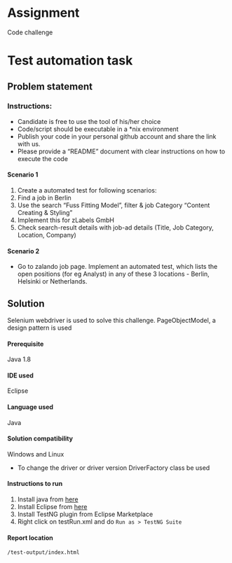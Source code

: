 # Assignment
Code challenge

# Test automation task

## Problem statement

### Instructions:
* Candidate is free to use the tool of his/her choice
* Code/script should be executable in a *nix environment
* Publish your code in your personal github account and share the link with us. 
* Please provide a “README” document  with clear instructions on how to execute the code


#### Scenario 1
1. Create a automated test for following scenarios: 
2. Find a job in Berlin
3. Use the search “Fuss Fitting Model”, filter & job Category “Content Creating & Styling”
4. Implement this for zLabels GmbH
5. Check search-result details with job-ad details (Title, Job Category, Location, Company)


#### Scenario 2 
* Go to zalando job page. Implement an automated test, which lists the open positions (for eg Analyst) in any of these 3 locations - Berlin, Helsinki or Netherlands.


## Solution
Selenium webdriver is used to solve this challenge. 
PageObjectModel, a design pattern is used

#### Prerequisite
Java 1.8

#### IDE used
Eclipse

#### Language used
Java

#### Solution compatibility
Windows and Linux
* To change the driver or driver version DriverFactory class be used


#### Instructions to run
1. Install java from [here](http://www.oracle.com/technetwork/java/javase/downloads/jdk8-downloads-2133151.html)
2. Install Eclipse from [here](https://www.eclipse.org/downloads/?)
3. Install TestNG plugin from Eclipse Marketplace
4. Right click on testRun.xml and do `Run as > TestNG Suite`

#### Report location
`/test-output/index.html`



